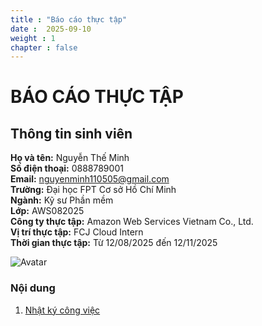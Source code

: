 ```yaml
---
title : "Báo cáo thực tập"
date :  2025-09-10 
weight : 1 
chapter : false
---
```

# BÁO CÁO THỰC TẬP

## Thông tin sinh viên

**Họ và tên:** Nguyễn Thế Minh <br>
**Số điện thoại:** 0888789001 <br>
**Email:** nguyenminh110505@gmail.com <br>
**Trường:** Đại học FPT Cơ sở Hồ Chí Minh <br>
**Ngành:** Kỹ sư Phần mềm <br>
**Lớp:** AWS082025 <br>
**Công ty thực tập:** Amazon Web Services Vietnam Co., Ltd. <br>
**Vị trí thực tập:** FCJ Cloud Intern <br>
**Thời gian thực tập:** Từ 12/08/2025 đến 12/11/2025 <br>

![Avatar](/images/Avatar.jpg)

### Nội dung

 1. [Nhật ký công việc](1-Worklog/)
